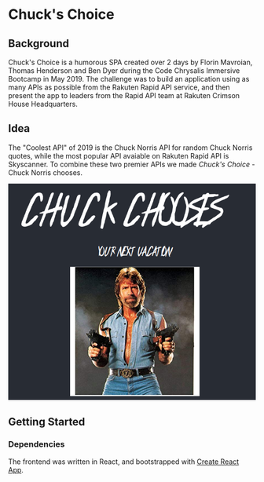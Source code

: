 # Chuck's Choice

## Background

Chuck's Choice is a humorous SPA created over 2 days by Florin Mavroian, Thomas Henderson and Ben Dyer during the Code Chrysalis Immersive Bootcamp in May 2019. The challenge was to build an application using as many APIs as possible from the Rakuten Rapid API service, and then present the app to leaders from the Rapid API team at Rakuten Crimson House Headquarters.

## Idea

The "Coolest API" of 2019 is the Chuck Norris API for random Chuck Norris quotes, while the most popular API avaiable on Rakuten Rapid API is Skyscanner. To combine these two premier APIs we made *Chuck's Choice* - Chuck Norris chooses.

![Alt text](chuck-chooses-screenshot.png "Screenshot of Chuck's Choice")

## Getting Started 

### Dependencies

The frontend was written in React, and bootstrapped with [Create React App](https://github.com/facebook/create-react-app).
